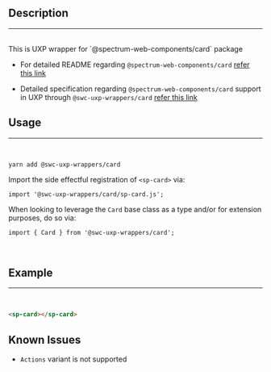 ## Description

---

<br />
This is UXP wrapper for `@spectrum-web-components/card` package 
<br />

-   For detailed README regarding `@spectrum-web-components/card` [refer this link](https://www.npmjs.com/package/@spectrum-web-components/card/v/0.37.0)

-   Detailed specification regarding `@spectrum-web-components/card` support in UXP through `@swc-uxp-wrappers/card` [refer this link](https://developer.adobe.com/photoshop/uxp/2022/uxp-api/reference-spectrum/swc/)

## Usage

---

<br />

```
yarn add @swc-uxp-wrappers/card
```

Import the side effectful registration of `<sp-card>` via:

```
import '@swc-uxp-wrappers/card/sp-card.js';
```

When looking to leverage the `Card` base class as a type and/or for extension purposes, do so via:

```
import { Card } from '@swc-uxp-wrappers/card';
```

<br />

## Example

---

<br />

```html
<sp-card></sp-card>
```
## Known Issues
- `Actions` variant is not supported
